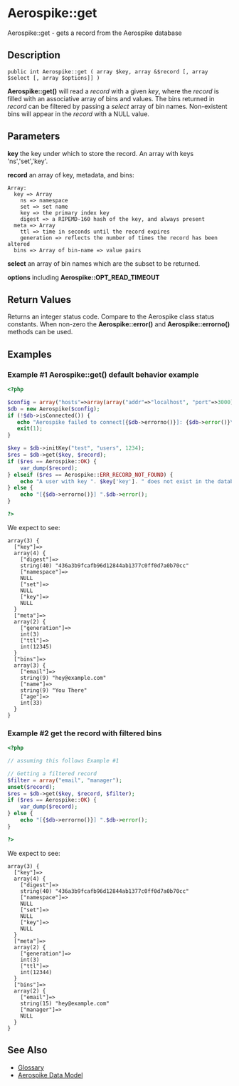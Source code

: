 
# Aerospike::get

Aerospike::get - gets a record from the Aerospike database

## Description

```
public int Aerospike::get ( array $key, array &$record [, array $select [, array $options]] )
```

**Aerospike::get()** will read a *record* with a given *key*, where the *record*
is filled with an associative array of bins and values.  The bins returned in
*record* can be filtered by passing a *select* array of bin names.
Non-existent bins will appear in the *record* with a NULL value.

## Parameters

**key** the key under which to store the record. An array with keys 'ns','set','key'.

**record** an array of key, metadata, and bins:
```
Array:
  key => Array
    ns => namespace
    set => set name
    key => the primary index key
    digest => a RIPEMD-160 hash of the key, and always present
  meta => Array
    ttl => time in seconds until the record expires
    generation => reflects the number of times the record has been altered
  bins => Array of bin-name => value pairs
```

**select** an array of bin names which are the subset to be returned.

**options** including **Aerospike::OPT_READ_TIMEOUT**

## Return Values

Returns an integer status code.  Compare to the Aerospike class status
constants.  When non-zero the **Aerospike::error()** and
**Aerospike::errorno()** methods can be used.

## Examples

### Example #1 Aerospike::get() default behavior example

```php
<?php

$config = array("hosts"=>array(array("addr"=>"localhost", "port"=>3000)));
$db = new Aerospike($config);
if (!$db->isConnected()) {
   echo "Aerospike failed to connect[{$db->errorno()}]: {$db->error()}\n";
   exit(1);
}

$key = $db->initKey("test", "users", 1234);
$res = $db->get($key, $record);
if ($res == Aerospike::OK) {
    var_dump($record);
} elseif ($res == Aerospike::ERR_RECORD_NOT_FOUND) {
    echo "A user with key ". $key['key']. " does not exist in the database\n";
} else {
    echo "[{$db->errorno()}] ".$db->error();
}

?>
```

We expect to see:

```
array(3) {
  ["key"]=>
  array(4) {
    ["digest"]=>
    string(40) "436a3b9fcafb96d12844ab1377c0ff0d7a0b70cc"
    ["namespace"]=>
    NULL
    ["set"]=>
    NULL
    ["key"]=>
    NULL
  }
  ["meta"]=>
  array(2) {
    ["generation"]=>
    int(3)
    ["ttl"]=>
    int(12345)
  }
  ["bins"]=>
  array(3) {
    ["email"]=>
    string(9) "hey@example.com"
    ["name"]=>
    string(9) "You There"
    ["age"]=>
    int(33)
  }
}
```

### Example #2 get the record with filtered bins

```php
<?php

// assuming this follows Example #1

// Getting a filtered record
$filter = array("email", "manager");
unset($record);
$res = $db->get($key, $record, $filter);
if ($res == Aerospike::OK) {
    var_dump($record);
} else {
    echo "[{$db->errorno()}] ".$db->error();
}

?>
```

We expect to see:

```
array(3) {
  ["key"]=>
  array(4) {
    ["digest"]=>
    string(40) "436a3b9fcafb96d12844ab1377c0ff0d7a0b70cc"
    ["namespace"]=>
    NULL
    ["set"]=>
    NULL
    ["key"]=>
    NULL
  }
  ["meta"]=>
  array(2) {
    ["generation"]=>
    int(3)
    ["ttl"]=>
    int(12344)
  }
  ["bins"]=>
  array(2) {
    ["email"]=>
    string(15) "hey@example.com"
    ["manager"]=>
    NULL
  }
}
```

## See Also

- [Glossary](http://www.aerospike.com/docs/guide/glossary.html)
- [Aerospike Data Model](http://www.aerospike.com/docs/architecture/data-model.html)
